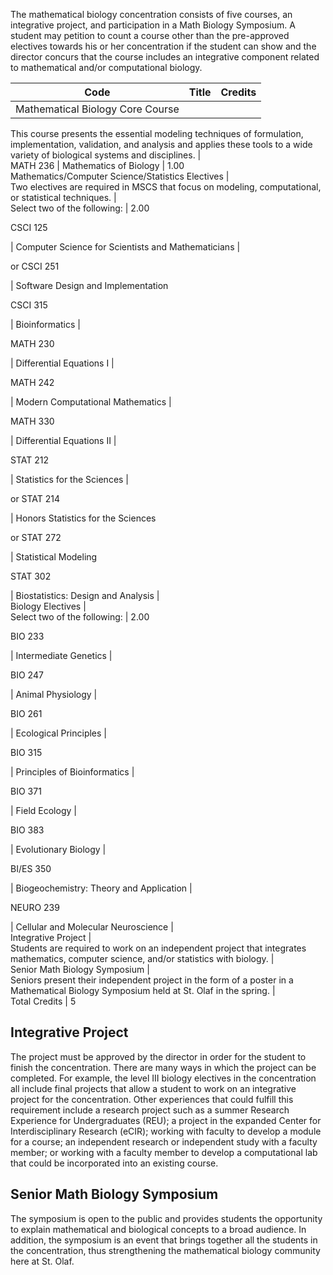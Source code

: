 The mathematical biology concentration consists of five courses, an
integrative project, and participation in a Math Biology Symposium. A student
may petition to count a course other than the pre-approved electives towards
his or her concentration if the student can show and the director concurs that
the course includes an integrative component related to mathematical and/or
computational biology.

Code  |  Title  |  Credits  
---|---|---  
Mathematical Biology Core Course  |  
This course presents the essential modeling techniques of formulation,
implementation, validation, and analysis and applies these tools to a wide
variety of biological systems and disciplines.  |  
MATH 236  |  Mathematics of Biology  |  1.00  
Mathematics/Computer Science/Statistics Electives  |  
Two electives are required in MSCS that focus on modeling, computational, or
statistical techniques.  |  
Select two of the following:  |  2.00  
  
CSCI 125

|  Computer Science for Scientists and Mathematicians  |  
  
or CSCI 251

|  Software Design and Implementation  
  
CSCI 315

|  Bioinformatics  |  
  
MATH 230

|  Differential Equations I  |  
  
MATH 242

|  Modern Computational Mathematics  |  
  
MATH 330

|  Differential Equations II  |  
  
STAT 212

|  Statistics for the Sciences  |  
  
or STAT 214

|  Honors Statistics for the Sciences  
  
or STAT 272

|  Statistical Modeling  
  
STAT 302

|  Biostatistics: Design and Analysis  |  
Biology Electives  |  
Select two of the following:  |  2.00  
  
BIO 233

|  Intermediate Genetics  |  
  
BIO 247

|  Animal Physiology  |  
  
BIO 261

|  Ecological Principles  |  
  
BIO 315

|  Principles of Bioinformatics  |  
  
BIO 371

|  Field Ecology  |  
  
BIO 383

|  Evolutionary Biology  |  
  
BI/ES 350

|  Biogeochemistry: Theory and Application  |  
  
NEURO 239

|  Cellular and Molecular Neuroscience  |  
Integrative Project  |  
Students are required to work on an independent project that integrates
mathematics, computer science, and/or statistics with biology.  |  
Senior Math Biology Symposium  |  
Seniors present their independent project in the form of a poster in a
Mathematical Biology Symposium held at St. Olaf in the spring.  |  
Total Credits  |  5  
  
##  Integrative Project

The project must be approved by the director in order for the student to
finish the concentration. There are many ways in which the project can be
completed. For example, the level III biology electives in the concentration
all include final projects that allow a student to work on an integrative
project for the concentration. Other experiences that could fulfill this
requirement include a research project such as a summer Research Experience
for Undergraduates (REU); a project in the expanded Center for
Interdisciplinary Research (eCIR); working with faculty to develop a module
for a course; an independent research or independent study with a faculty
member; or working with a faculty member to develop a computational lab that
could be incorporated into an existing course.

##  Senior Math Biology Symposium

The symposium is open to the public and provides students the opportunity to
explain mathematical and biological concepts to a broad audience. In addition,
the symposium is an event that brings together all the students in the
concentration, thus strengthening the mathematical biology community here at
St. Olaf.

